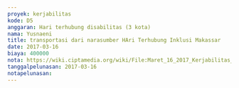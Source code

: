 ```yaml
---
proyek: kerjabilitas
kode: D5
anggaran: Hari terhubung disabilitas (3 kota)
nama: Yusnaeni
title: transportasi dari narasumber HAri Terhubung Inklusi Makassar
date: 2017-03-16
biaya: 400000
nota: https://wiki.ciptamedia.org/wiki/File:Maret_16_2017_Kerjabilitas_D5_transport_narsum_Neni.png
tanggalpelunasan: 2017-03-16
notapelunasan:
---
```


